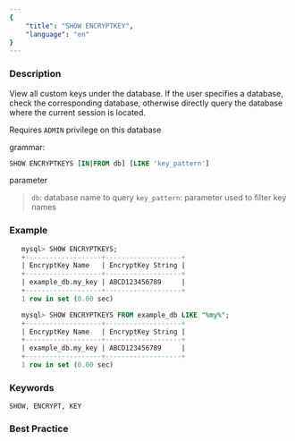 ```yaml
---
{
    "title": "SHOW ENCRYPTKEY",
    "language": "en"
}
---
```


<!--
Licensed to the Apache Software Foundation (ASF) under one
or more contributor license agreements.  See the NOTICE file
distributed with this work for additional information
regarding copyright ownership.  The ASF licenses this file
to you under the Apache License, Version 2.0 (the
"License"); you may not use this file except in compliance
with the License.  You may obtain a copy of the License at

  http://www.apache.org/licenses/LICENSE-2.0

Unless required by applicable law or agreed to in writing,
software distributed under the License is distributed on an
"AS IS" BASIS, WITHOUT WARRANTIES OR CONDITIONS OF ANY
KIND, either express or implied.  See the License for the
specific language governing permissions and limitations
under the License.
-->




### Description

View all custom keys under the database. If the user specifies a database, check the corresponding database, otherwise directly query the database where the current session is located.

Requires `ADMIN` privilege on this database

grammar:

```sql
SHOW ENCRYPTKEYS [IN|FROM db] [LIKE 'key_pattern']
```

parameter

>`db`: database name to query
>`key_pattern`: parameter used to filter key names

### Example

 ```sql
    mysql> SHOW ENCRYPTKEYS;
    +-------------------+-------------------+
    | EncryptKey Name   | EncryptKey String |
    +-------------------+-------------------+
    | example_db.my_key | ABCD123456789     |
    +-------------------+-------------------+
    1 row in set (0.00 sec)

    mysql> SHOW ENCRYPTKEYS FROM example_db LIKE "%my%";
    +-------------------+-------------------+
    | EncryptKey Name   | EncryptKey String |
    +-------------------+-------------------+
    | example_db.my_key | ABCD123456789     |
    +-------------------+-------------------+
    1 row in set (0.00 sec)
 ```

### Keywords

    SHOW, ENCRYPT, KEY

### Best Practice

